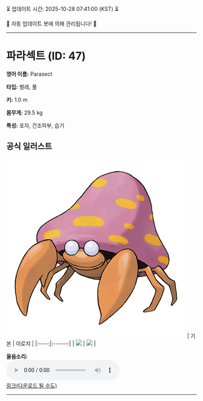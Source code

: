 
⏳ 업데이트 시간: 2025-10-28 07:41:00 (KST) ⏳

🤖 자동 업데이트 봇에 의해 관리됩니다! 🤖

---

# 파라섹트 (ID: 47)
**영어 이름:** Parasect

**타입:** 벌레, 풀

**키:** 1.0 m

**몸무게:** 29.5 kg

**특성:** 포자, 건조피부, 습기

## 공식 일러스트
![](https://raw.githubusercontent.com/PokeAPI/sprites/master/sprites/pokemon/other/official-artwork/47.png)
| 기본 | 이로치 |
|:----:|:------:|
| <img src="http://play.pokemonshowdown.com/sprites/ani/parasect.gif" width="200"> | <img src="http://play.pokemonshowdown.com/sprites/ani-shiny/parasect.gif" width="200"> |

**울음소리:**<br><audio controls src="https://raw.githubusercontent.com/PokeAPI/cries/main/cries/pokemon/latest/47.ogg"></audio><br> [링크(다운로드 될 수도)](https://raw.githubusercontent.com/PokeAPI/cries/main/cries/pokemon/latest/47.ogg)


---
